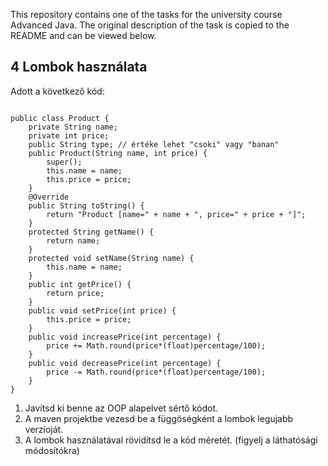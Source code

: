 This repository contains one of the tasks for the university course Advanced Java. The original description of the task is copied to the README and can be viewed below.


## 4 Lombok használata
Adott a következő kód:

```package org.example;

public class Product {
    private String name;
    private int price;
    public String type; // értéke lehet "csoki" vagy "banan"
    public Product(String name, int price) {
        super();
        this.name = name;
        this.price = price;
    }
    @Override
    public String toString() {
        return "Product [name=" + name + ", price=" + price + "]";
    }
    protected String getName() {
        return name;
    }
    protected void setName(String name) {
        this.name = name;
    }
    public int getPrice() {
        return price;
    }
    public void setPrice(int price) {
        this.price = price;
    }
    public void increasePrice(int percentage) {
        price += Math.round(price*(float)percentage/100);
    }
    public void decreasePrice(int percentage) {
        price -= Math.round(price*(float)percentage/100);
    }
}
```

1. Javítsd ki benne az OOP alapelvet sértő kódot.
2. A maven projektbe vezesd be a függöségként a lombok legujabb verzioját.
3. A lombok használatával rövidítsd le a kód méretét. (figyelj a láthatósági módosítókra)
